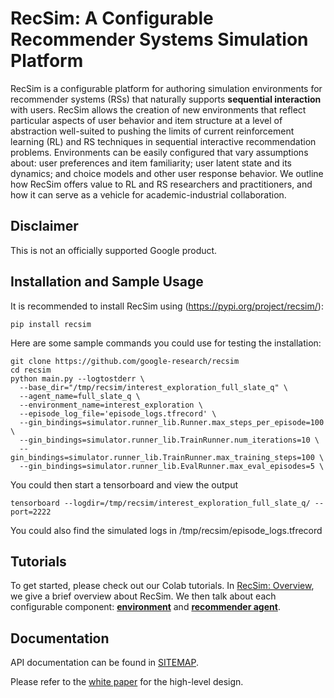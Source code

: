 # RecSim: A Configurable Recommender Systems Simulation Platform

RecSim is a configurable platform for authoring simulation environments for
recommender systems (RSs) that naturally supports **sequential interaction**
with users. RecSim allows the creation of new environments that reflect
particular aspects of user behavior and item structure at a level of abstraction
well-suited to pushing the limits of current reinforcement learning (RL) and RS
techniques in sequential interactive recommendation problems. Environments can
be easily configured that vary assumptions about: user preferences and item
familiarity; user latent state and its dynamics; and choice models and other
user response behavior. We outline how RecSim offers value to RL and RS
researchers and practitioners, and how it can serve as a vehicle for
academic-industrial collaboration.

<a id='Disclaimer'></a>
## Disclaimer

This is not an officially supported Google product.

## Installation and Sample Usage

It is recommended to install RecSim using (https://pypi.org/project/recsim/):

```shell
pip install recsim
```

Here are some sample commands you could use for testing the installation:

```
git clone https://github.com/google-research/recsim
cd recsim
python main.py --logtostderr \
  --base_dir="/tmp/recsim/interest_exploration_full_slate_q" \
  --agent_name=full_slate_q \
  --environment_name=interest_exploration \
  --episode_log_file='episode_logs.tfrecord' \
  --gin_bindings=simulator.runner_lib.Runner.max_steps_per_episode=100 \
  --gin_bindings=simulator.runner_lib.TrainRunner.num_iterations=10 \
  --gin_bindings=simulator.runner_lib.TrainRunner.max_training_steps=100 \
  --gin_bindings=simulator.runner_lib.EvalRunner.max_eval_episodes=5 \
```

You could then start a tensorboard and view the output

```
tensorboard --logdir=/tmp/recsim/interest_exploration_full_slate_q/ --port=2222
```

You could also find the simulated logs in /tmp/recsim/episode_logs.tfrecord

## Tutorials

To get started, please check out our Colab tutorials. In [RecSim:
Overview](colab/RecSim_Overview.ipynb), we give a brief overview about
RecSim. We then talk about each configurable component:
[**environment**](colab/RecSim_Developing_an_Environment.ipynb) and
[**recommender agent**](colab/RecSim_Developing_an_Agent.ipynb).

## Documentation

API documentation can be found in [SITEMAP](docs/SITEMAP.md).

Please refer to the [white paper](http://arxiv.org/abs/1909.04847) for the
high-level design.
